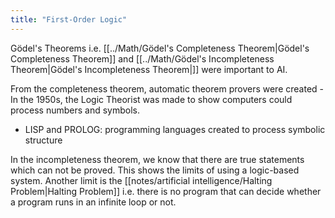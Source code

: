 ```yaml
---
title: "First-Order Logic"
---
```

Gödel's Theorems i.e. [[../Math/Gödel's Completeness Theorem|Gödel's Completeness Theorem]] and [[../Math/Gödel's Incompleteness Theorem|Gödel's Incompleteness Theorem|]] were important to AI.

From the completeness theorem, automatic theorem provers were created - In the 1950s, the Logic Theorist was made to show computers could process numbers and symbols.
- LISP and PROLOG: programming languages created to process symbolic structure

In the incompleteness theorem, we know that there are true statements which can not be proved. This shows the limits of using a logic-based system. Another limit is the [[notes/artificial intelligence/Halting Problem|Halting Problem]] i.e. there is no program that can decide whether a program runs in an infinite loop or not.